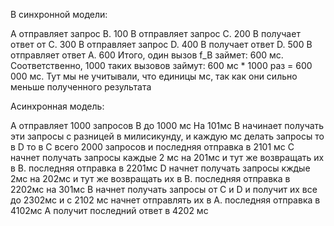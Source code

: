 В синхронной модели:

A отправляет запрос B. 100
B отправляет запрос C. 200
B получает ответ от C. 300
B отправляет запрос D. 400
B получает ответ D. 500
B отправляет ответ A. 600
Итого, один вызов f_B займет: 600 мс. Соответственно, 1000 таких вызовов займут: 600 мс * 1000 раз = 600 000 мс.
Тут мы не учитывали, что единицы мс, так как они сильно меньше полученного результата

Асинхронная модель:

А отправляет 1000 запросов B до 1000 мс 
На 101мс В начинает получать эти запросы с разницей в милисикунду, и каждую мс делать запросы то в D то в C всего 2000 запросов и последняя отправка в 2101 мс
С начнет получать запросы каждые 2 мс на 201мс и тут же возвращать их в B. последняя отправка в 2201мс
D начнет получать запросы кждые 2мс на 202мс и тут же возвращать их в B. последняя отправка в 2202мс
на 301мс B начнет получать запросы от C и D и получит их все до 2302мс и с 2102 мс начнет отправлять их в А. последняя отправка в 4102мс
А получит последний ответ в 4202 мс
